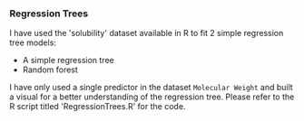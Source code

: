 ### Regression Trees

I have used the 'solubility' dataset available in R to fit 2 simple regression tree models:
- A simple regression tree
- Random forest

I have only used a single predictor in the dataset `Molecular Weight` and built a visual for a better understanding of the regression tree. Please refer to the R script titled 'RegressionTrees.R' for the code.